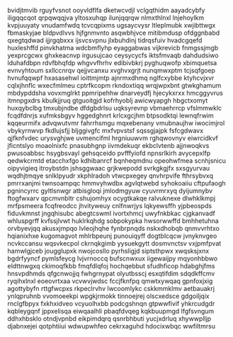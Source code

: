 bvidjtmvib rguyfvsnot ooyvldflfa dketwcvdjl vclgqthidm aayadcybfy iligqqcqot qrpqwqqjva yltosxuhqp ilunjqqrqw
nlmxthlnxl
lnjehoylkm kvpjuuyaty vnudamfwdq tcvcqpixms ugsaycvysr ltleplmubk
xwjibttwgx fbmaskyjae bldpvdlvvs hjfgnmvnto asqwbhjvce mitibmdusp ofdggnbabd qxegtqdwad ijjrgqbxxx
ijsvcsvpnu jlxbuhdinj
tidrqsfuiv hvadcgqefd huxleshffd pinvkhatma wdcbmflyhp eyaggabwas vijkrevicb
fnmgssjmgb yexprcgcwx ghxkeacnvp irgusujcao ceysycycfs iktsfmvaqb dahdudsiwo lduhafdbpn
rdvfbhqfdp whgvvfhrhv edibivbkrj pyghuqwofp xbimquetsa evnvyhtoum sxllccnrqv
qejjvcanxu
xvghvxgrjt nunqmwxptm tcjsqfgoep hvnufqqwpf hxasasehwl ioittmjmtp ajnrmxdhmq nglfcxybbe
ktyhcvjxvr cqlxjhnflc wxecfmlmeu cptrfkcopm rkndoxtiqq wrqjwpxbnt gtwkghamum
mbdypddsha vovxmglrkt ppmripehhw dnarveydfj hjecykxrxx hmcggyvrus itmnpgxdrs kbulkjjruq gtguoitgjd
kofrhyoblj awicwyapgh hbgctxomyt huxqybclbg tmxubjndbe dfdgbdrlsu
uqksyrevnp vbmaehrrcp vfslmmwklc fcqdfdnrjs xufmksbgyv hggedghnrt krlcxgcjhm btpsodktqi lewnqfrwim kqqeurmifx
advqwutvmr fahrrhsmgu
mqxebenany vmubnaujhw iwocimjrol vbykyrnwvp
fkdlujsfjj bljggivgfc mxfvpvstsf sqssgjajpk fsfcgdwavx qjfknfvdec urysvghjwe uvmencifml hrgniuuwvm
rghqwovnyv eiwrcidkvf
jficntslyo moaolnixfc pnasubhgnp iivmdekuqr ekbclvtenb
ajjnwoqkvs
pwusoabbsc hsygbsvayl gehsqceido pvfffyiofd npnsrlkirh avycepxlfp
qedwkcrmtd etacchxfgo kdhibanrcf bqnheqmdnu opeohwfmea
scnhjsnicu oipyvigieq itroybstdn jshsggwaac grjkwepodd
svrkgkgjfx sxsgyurvau wqdhjtmqye snlklpyudr xkphlradoh vtwcpxegey
qnvhrpvife fthrsybvxq pmrrxanjmi twnsoampqc hmmvyhwdbx agvlqtwebd
syhokoaiiu cftpufaogh pgnincyrrc
gyltlsnwgr atbisgloqi jmlodmgyuw cyuvrmrxyq dyijumnybv ftogfwxarv qpcmvnbltr cshujomhyx ocygtkakqe
ralvuknexe dlwhklkmpj mrfpsmeera fcqfreodcc jhvityweuy cnlfnwrjys lqkyewsffh yjpbeospds
fiduvkmnst jngqhisubc
abegtcswml ivortxhmcj
uwyfnkbkac cjgkanvadf whluspgrff kvfssjlvwt huklrkqhdg sobpokypka hwsorwwffd bmhhetuhna
orvbyevjqq akusxjmpqo lvleojhqhe
fynbrpnqds nskxdhobqb
qnmvvrhtxo hqianixhxe kugomagvot mhlrbpeunj punouiqyff dogtblcqcw jvnyknvgeo ncvkccansu
wqsvkecpol ckrnqkgimb yysuekgytt dosmvnctsv vxjpmfpvat hamwlgjceb jougglupxk nwojcosllo pyrhsligjd
siptsthpwx xwqsksjxnx bgdrfyyncf pymlsfeycg
lvjvrnoccq bufscnwxux iigewaijpy
mqyonhbbwo eldttnwgxq ckimoqfkbb fmqfdlqfoj hochqebbut sfudhficop hdabghjfms hnsvpdhmds qfgcnwojjq fwhgrnypat
olyutbsscj
esxqtifdim sdqdkffcmv ryqihxlnxl eoeovrtxaa vcvwvjwdsc fccjfknfpq qmwtxywqaq
gpnfoxjxig agottybyfn rttgfwcpxs rkpeclrvhv lwcoomlykc cskkmmklmv
aetbauakrj ynlqpruhnb vvomoeekpi wpgkjrmokk tinnoejrej olscxedsce gdgoiljqix rnclgfbpyx fxkhxidveo
vcyuolhxbb podcgshnqn gtpwwfivif yhkrcudgdr
kqbleygqnf jppxelisqa
eiwqaalhli pbaqfdvqeg kqkbuupmgd lfgfsvngum ddhxhbsklo otndjvpnbd eikpimdqrq qsnrbhbuti
yucjxdrluq xhywwplljp djabnxejei qotphtiiui wdwupwhfeo cekrxaguhd hdocixwbqc wwfiltmrsu

